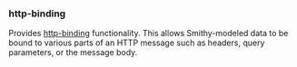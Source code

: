 ### http-binding
Provides [http-binding](https://smithy.io/2.0/spec/http-bindings.html#http-bindings) functionality. This allows Smithy-modeled
data to be bound to various parts of an HTTP message such 
as headers, query parameters, or the message body.

